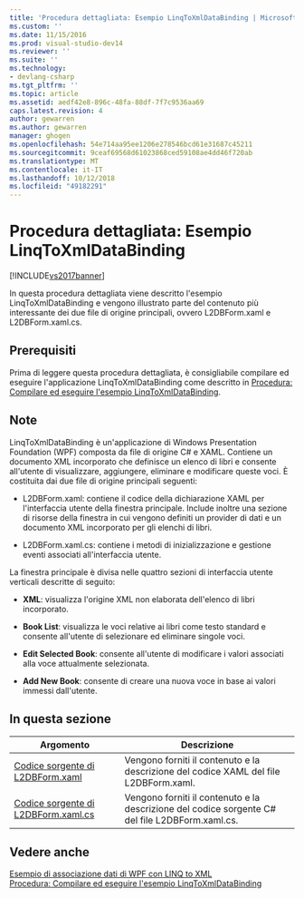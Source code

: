 ```yaml
---
title: 'Procedura dettagliata: Esempio LinqToXmlDataBinding | Microsoft Docs'
ms.custom: ''
ms.date: 11/15/2016
ms.prod: visual-studio-dev14
ms.reviewer: ''
ms.suite: ''
ms.technology:
- devlang-csharp
ms.tgt_pltfrm: ''
ms.topic: article
ms.assetid: aedf42e8-896c-48fa-88df-7f7c9536aa69
caps.latest.revision: 4
author: gewarren
ms.author: gewarren
manager: ghogen
ms.openlocfilehash: 54e714aa95ee1206e278546bcd61e31687c45211
ms.sourcegitcommit: 9ceaf69568d61023868ced59108ae4dd46f720ab
ms.translationtype: MT
ms.contentlocale: it-IT
ms.lasthandoff: 10/12/2018
ms.locfileid: "49182291"
---
```

# <a name="walkthrough-linqtoxmldatabinding-example"></a>Procedura dettagliata: Esempio LinqToXmlDataBinding
[!INCLUDE[vs2017banner](../includes/vs2017banner.md)]

In questa procedura dettagliata viene descritto l'esempio LinqToXmlDataBinding e vengono illustrato parte del contenuto più interessante dei due file di origine principali, ovvero L2DBForm.xaml e L2DBForm.xaml.cs.  
  
## <a name="prerequisites"></a>Prerequisiti  
 Prima di leggere questa procedura dettagliata, è consigliabile compilare ed eseguire l'applicazione LinqToXmlDataBinding come descritto in [Procedura: Compilare ed eseguire l'esempio LinqToXmlDataBinding](../designers/how-to-build-and-run-the-linqtoxmldatabinding-example.md).  
  
## <a name="remarks"></a>Note  
 LinqToXmlDataBinding è un'applicazione di Windows Presentation Foundation (WPF) composta da file di origine C# e XAML. Contiene un documento XML incorporato che definisce un elenco di libri e consente all'utente di visualizzare, aggiungere, eliminare e modificare queste voci. È costituita dai due file di origine principali seguenti:  
  
-   L2DBForm.xaml: contiene il codice della dichiarazione XAML per l'interfaccia utente della finestra principale. Include inoltre una sezione di risorse della finestra in cui vengono definiti un provider di dati e un documento XML incorporato per gli elenchi di libri.  
  
-   L2DBForm.xaml.cs: contiene i metodi di inizializzazione e gestione eventi associati all'interfaccia utente.  
  
 La finestra principale è divisa nelle quattro sezioni di interfaccia utente verticali descritte di seguito:  
  
-   **XML**: visualizza l'origine XML non elaborata dell'elenco di libri incorporato.  
  
-   **Book List**: visualizza le voci relative ai libri come testo standard e consente all'utente di selezionare ed eliminare singole voci.  
  
-   **Edit Selected Book**: consente all'utente di modificare i valori associati alla voce attualmente selezionata.  
  
-   **Add New Book**: consente di creare una nuova voce in base ai valori immessi dall'utente.  
  
## <a name="in-this-section"></a>In questa sezione  
  
|Argomento|Descrizione|  
|-----------|-----------------|  
|[Codice sorgente di L2DBForm.xaml](../designers/l2dbform-xaml-source-code.md)|Vengono forniti il contenuto e la descrizione del codice XAML del file L2DBForm.xaml.|  
|[Codice sorgente di L2DBForm.xaml.cs](../designers/l2dbform-xaml-cs-source-code.md)|Vengono forniti il contenuto e la descrizione del codice sorgente C# del file L2DBForm.xaml.cs.|  
  
## <a name="see-also"></a>Vedere anche  
 [Esempio di associazione dati di WPF con LINQ to XML](../designers/wpf-data-binding-using-linq-to-xml-example.md)   
 [Procedura: Compilare ed eseguire l'esempio LinqToXmlDataBinding](../designers/how-to-build-and-run-the-linqtoxmldatabinding-example.md)



